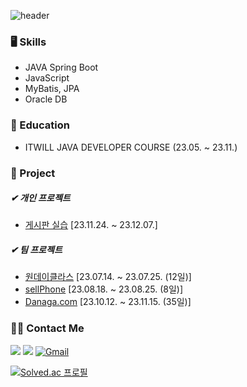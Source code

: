 ![header](https://capsule-render.vercel.app/api?type=transparent&height=50&section=header&text=Hello_rococoding!&fontColor=0866FF&fontSize=30) 
### 🖥 Skills
- JAVA Spring Boot
- JavaScript
- MyBatis, JPA
- Oracle DB

### 🏫 Education
- ITWILL JAVA DEVELOPER COURSE (23.05. ~ 23.11.)

### 💾 Project
##### ✔ 개인 프로젝트
- [게시판 실습](https://github.com/Roco-LEE/board_practice) [23.11.24. ~ 23.12.07.]
##### ✔ 팀 프로젝트
- [원데이클라스](https://github.com/Roco-LEE/IWILL_TEAM_PROJECT/tree/master/01.hotSix) [23.07.14. ~ 23.07.25. (12일)]
- [sellPhone](https://github.com/Roco-LEE/IWILL_TEAM_PROJECT/tree/master/02.sellPhone) [23.08.18. ~ 23.08.25. (8일)]
- [Danaga.com](https://github.com/Roco-LEE/IWILL_TEAM_PROJECT/tree/master/03.Avengers) [23.10.12. ~ 23.11.15. (35일)]

### 🙋‍♂️ Contact Me
[<img src="https://img.shields.io/badge/로꼬코딩-000000?style=for-the-badge&logo=tistory&logoColor=white">](https://rococoding.tistory.com/) [<img src="https://img.shields.io/badge/LinkedIn-0A66C2?style=for-the-badge&logo=linkedin&logoColor=white">](https://www.linkedin.com/in/hyunseung-lee-318016133/) <a href="mailto:aowlrtmd@gmail.com">
  <img src="https://img.shields.io/badge/GMAIL-EA4335?style=for-the-badge&logo=gmail&logoColor=white" alt="Gmail">
</a>


[![Solved.ac 프로필](http://mazassumnida.wtf/api/v2/generate_badge?boj=roco_lee)](https://solved.ac/profile/roco_lee)
